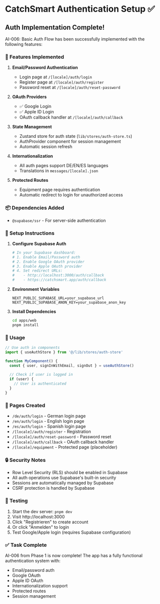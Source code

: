 # CatchSmart Authentication Setup ✅

## Auth Implementation Complete!

AI-006: Basic Auth Flow has been successfully implemented with the following features:

### 🚀 Features Implemented

1. **Email/Password Authentication**
   - Login page at `/[locale]/auth/login`
   - Register page at `/[locale]/auth/register`
   - Password reset at `/[locale]/auth/reset-password`

2. **OAuth Providers**
   - ✅ Google Login
   - ✅ Apple ID Login
   - OAuth callback handler at `/[locale]/auth/callback`

3. **State Management**
   - Zustand store for auth state (`lib/stores/auth-store.ts`)
   - AuthProvider component for session management
   - Automatic session refresh

4. **Internationalization**
   - All auth pages support DE/EN/ES languages
   - Translations in `messages/[locale].json`

5. **Protected Routes**
   - Equipment page requires authentication
   - Automatic redirect to login for unauthorized access

### 📦 Dependencies Added
- `@supabase/ssr` - For server-side authentication

### 🔧 Setup Instructions

1. **Configure Supabase Auth**
   ```bash
   # In your Supabase dashboard:
   # 1. Enable Email/Password auth
   # 2. Enable Google OAuth provider
   # 3. Enable Apple OAuth provider
   # 4. Set redirect URLs:
   #    - http://localhost:3000/auth/callback
   #    - https://catchsmart.app/auth/callback
   ```

2. **Environment Variables**
   ```env
   NEXT_PUBLIC_SUPABASE_URL=your_supabase_url
   NEXT_PUBLIC_SUPABASE_ANON_KEY=your_supabase_anon_key
   ```

3. **Install Dependencies**
   ```bash
   cd apps/web
   pnpm install
   ```

### 🎯 Usage

```typescript
// Use auth in components
import { useAuthStore } from '@/lib/stores/auth-store'

function MyComponent() {
  const { user, signInWithEmail, signOut } = useAuthStore()
  
  // Check if user is logged in
  if (user) {
    // User is authenticated
  }
}
```

### 📱 Pages Created

- `/de/auth/login` - German login page
- `/en/auth/login` - English login page
- `/es/auth/login` - Spanish login page
- `/[locale]/auth/register` - Registration
- `/[locale]/auth/reset-password` - Password reset
- `/[locale]/auth/callback` - OAuth callback handler
- `/[locale]/equipment` - Protected page (placeholder)

### 🔒 Security Notes

- Row Level Security (RLS) should be enabled in Supabase
- All auth operations use Supabase's built-in security
- Sessions are automatically managed by Supabase
- CSRF protection is handled by Supabase

### 🐛 Testing

1. Start the dev server: `pnpm dev`
2. Visit http://localhost:3000
3. Click "Registrieren" to create account
4. Or click "Anmelden" to login
5. Test Google/Apple login (requires Supabase configuration)

### ✅ Task Complete

AI-006 from Phase 1 is now complete! The app has a fully functional authentication system with:
- Email/password auth
- Google OAuth
- Apple ID OAuth
- Internationalization support
- Protected routes
- Session management
